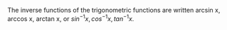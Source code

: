 The inverse functions of the trigonometric functions are written arcsin
x, arccos x, arctan x, or $sin^{-1}x, cos^{-1}x, tan^{-1}x.$
